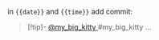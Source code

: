  in `{{date}}` and `{{time}}`  add commit:
> [!tip]- [@my_big_kitty ](https://t.me/my_big_kitty) 
> #my_big_kitty
> ...

